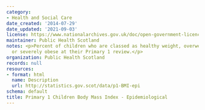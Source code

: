 ```yaml
---
category:
- Health and Social Care
date_created: '2014-07-29'
date_updated: '2021-09-03'
license: https://www.nationalarchives.gov.uk/doc/open-government-licence/version/3/
maintainer: Public Health Scotland
notes: <p>Percent of children who are classed as healthy weight, overweight, obese
  or severely obese at their Primary 1 review.</p>
organization: Public Health Scotland
records: null
resources:
- format: html
  name: Description
  url: http://statistics.gov.scot/data/p1-BMI-epi
schema: default
title: Primary 1 Children Body Mass Index - Epidemiological
---
```

